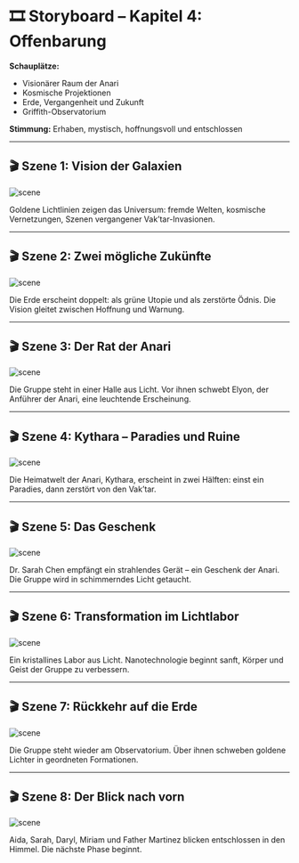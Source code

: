 # 🎞️ Storyboard – Kapitel 4: Offenbarung

**Schauplätze:**

- Visionärer Raum der Anari
- Kosmische Projektionen
- Erde, Vergangenheit und Zukunft
- Griffith-Observatorium

**Stimmung:** Erhaben, mystisch, hoffnungsvoll und entschlossen

---

## 🎬 Szene 1: Vision der Galaxien

![scene](../assets/storyboard/chapter_04_scene_01_galactic_vision.png)

Goldene Lichtlinien zeigen das Universum: fremde Welten, kosmische Vernetzungen, Szenen vergangener Vak’tar-Invasionen.

---

## 🎬 Szene 2: Zwei mögliche Zukünfte

![scene](../assets/storyboard/chapter_04_scene_02_earth_duality.png)

Die Erde erscheint doppelt: als grüne Utopie und als zerstörte Ödnis. Die Vision gleitet zwischen Hoffnung und Warnung.

---

## 🎬 Szene 3: Der Rat der Anari

![scene](../assets/storyboard/chapter_04_scene_03_anari_council.png)

Die Gruppe steht in einer Halle aus Licht. Vor ihnen schwebt Elyon, der Anführer der Anari, eine leuchtende Erscheinung.

---

## 🎬 Szene 4: Kythara – Paradies und Ruine

![scene](../assets/storyboard/chapter_04_scene_04_kythara_before_after.png)

Die Heimatwelt der Anari, Kythara, erscheint in zwei Hälften: einst ein Paradies, dann zerstört von den Vak’tar.

---

## 🎬 Szene 5: Das Geschenk

![scene](../assets/storyboard/chapter_04_scene_05_technology_gift.png)

Dr. Sarah Chen empfängt ein strahlendes Gerät – ein Geschenk der Anari. Die Gruppe wird in schimmerndes Licht getaucht.

---

## 🎬 Szene 6: Transformation im Lichtlabor

![scene](../assets/storyboard/chapter_04_scene_06_light_lab_transformation.png)

Ein kristallines Labor aus Licht. Nanotechnologie beginnt sanft, Körper und Geist der Gruppe zu verbessern.

---

## 🎬 Szene 7: Rückkehr auf die Erde

![scene](../assets/storyboard/chapter_04_scene_07_return_observatory.png)

Die Gruppe steht wieder am Observatorium. Über ihnen schweben goldene Lichter in geordneten Formationen.

---

## 🎬 Szene 8: Der Blick nach vorn

![scene](../assets/storyboard/chapter_04_scene_08_final_gaze_before_change.png)

Aida, Sarah, Daryl, Miriam und Father Martinez blicken entschlossen in den Himmel. Die nächste Phase beginnt.
